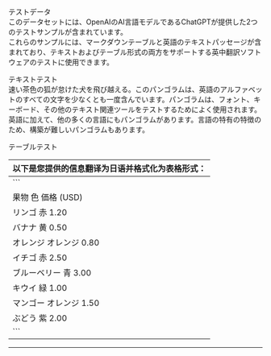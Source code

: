 テストデータ  
このデータセットには、OpenAIのAI言語モデルであるChatGPTが提供した2つのテストサンプルが含まれています。  
これらのサンプルには、マークダウンテーブルと英語のテキストパッセージが含まれており、テキストおよびテーブル形式の両方をサポートする英中翻訳ソフトウェアのテストに使用できます。  

テキストテスト  
速い茶色の狐が怠けた犬を飛び越える。このパンゴラムは、英語のアルファベットのすべての文字を少なくとも一度含んでいます。パンゴラムは、フォント、キーボード、その他のテキスト関連ツールをテストするためによく使用されます。英語に加えて、他の多くの言語にもパンゴラムがあります。言語の特有の特徴のため、構築が難しいパンゴラムもあります。  

テーブルテスト

| 以下是您提供的信息翻译为日语并格式化为表格形式： |
| --- |
| ``` |
| 果物    色    価格 (USD) |
| リンゴ   赤    1.20 |
| バナナ   黄    0.50 |
| オレンジ  オレンジ 0.80 |
| イチゴ   赤    2.50 |
| ブルーベリー 青   3.00 |
| キウイ   緑    1.00 |
| マンゴー  オレンジ 1.50 |
| ぶどう   紫    2.00 |
| ``` |

---

